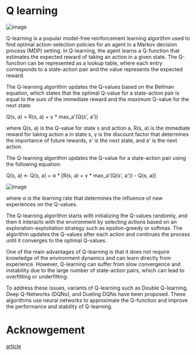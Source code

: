 # Q learning

![image](https://blog.floydhub.com/content/images/size/w2000/2019/05/ricardo-gomez-angel-433649-unsplash.jpg)

Q-learning is a popular model-free reinforcement learning algorithm used to find optimal action-selection policies for an agent in a Markov decision process (MDP) setting. In Q-learning, the agent learns a Q-function that estimates the expected reward of taking an action in a given state. The Q-function can be represented as a lookup table, where each entry corresponds to a state-action pair and the value represents the expected reward.

The Q-learning algorithm updates the Q-values based on the Bellman equation, which states that the optimal Q-value for a state-action pair is equal to the sum of the immediate reward and the maximum Q-value for the next state:

Q(s, a) = R(s, a) + γ * max_a'(Q(s', a'))

where Q(s, a) is the Q-value for state s and action a, R(s, a) is the immediate reward for taking action a in state s, γ is the discount factor that determines the importance of future rewards, s' is the next state, and a' is the next action.

The Q-learning algorithm updates the Q-value for a state-action pair using the following equation:

Q(s, a) ← Q(s, a) + α * [R(s, a) + γ * max_a'(Q(s', a')) - Q(s, a)]

![image](https://cdn-media-1.freecodecamp.org/images/s39aVodqNAKMTcwuMFlyPSy76kzAmU5idMzk)

where α is the learning rate that determines the influence of new experiences on the Q-values.

The Q-learning algorithm starts with initializing the Q-values randomly, and then it interacts with the environment by selecting actions based on an exploration-exploitation strategy such as epsilon-greedy or softmax. The algorithm updates the Q-values after each action and continues the process until it converges to the optimal Q-values.

One of the main advantages of Q-learning is that it does not require knowledge of the environment dynamics and can learn directly from experience. However, Q-learning can suffer from slow convergence and instability due to the large number of state-action pairs, which can lead to overfitting or underfitting.

To address these issues, variants of Q-learning such as Double Q-learning, Deep Q-Networks (DQNs), and Dueling DQNs have been proposed. These algorithms use neural networks to approximate the Q-function and improve the performance and stability of Q-learning.

# Acknowgement

[article](https://blog.floydhub.com/an-introduction-to-q-learning-reinforcement-learning/)


